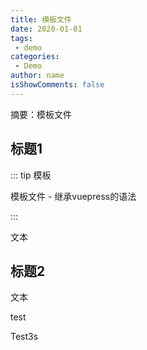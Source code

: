 ```yaml
---
title: 模板文件
date: 2020-01-01
tags:
 - demo
categories:
 - Demo
author: name
isShowComments: false
---
```


摘要：模板文件

<!-- more -->

## 标题1

::: tip 模板

模板文件 - 继承vuepress的语法

:::

文本

## 标题2

文本

test

Test3s